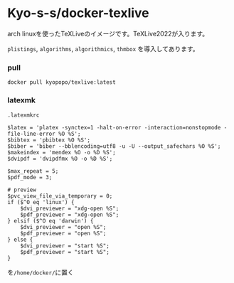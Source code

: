 # Kyo-s-s/docker-texlive

arch linuxを使ったTeXLiveのイメージです。TeXLive2022が入ります。

`plistings`, `algorithms`, `algorithmics`, `thmbox` を導入してあります。

### pull
```
docker pull kyopopo/texlive:latest
```

### latexmk
`.latexmkrc`
```
$latex = 'platex -synctex=1 -halt-on-error -interaction=nonstopmode -file-line-error %O %S';
$bibtex = 'pbibtex %O %S';
$biber = 'biber --bblencoding=utf8 -u -U --output_safechars %O %S';
$makeindex = 'mendex %O -o %D %S';
$dvipdf = 'dvipdfmx %O -o %D %S';
 
$max_repeat = 5;
$pdf_mode = 3;
 
# preview
$pvc_view_file_via_temporary = 0;
if ($^O eq 'linux') {
    $dvi_previewer = "xdg-open %S";
    $pdf_previewer = "xdg-open %S";
} elsif ($^O eq 'darwin') {
    $dvi_previewer = "open %S";
    $pdf_previewer = "open %S";
} else {
    $dvi_previewer = "start %S";
    $pdf_previewer = "start %S";
}
```

を`/home/docker/`に置く

